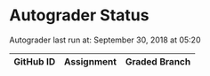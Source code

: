 # Autograder Status
Autograder last run at: September 30, 2018 at 05:20

| GitHub ID | Assignment | Graded Branch |
|-----------|------------|---------------|
